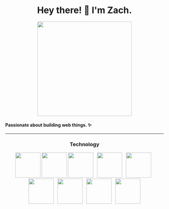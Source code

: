 
  <div align='center'>
    <h1> Hey there! &#128075; I'm Zach.</h1>
    <img src='https://media.giphy.com/media/l3vR85PnGsBwu1PFK/giphy.gif' width='300'>
  </div>
  <h4>Passionate about building web things. &#10024;</h4>
  <hr />
  <h3 align='center'>Technology</h3>
  <div align='center'>
    <img src="https://cdn.jsdelivr.net/gh/devicons/devicon/icons/html5/html5-plain-wordmark.svg" width='80'/>
    <img src="https://cdn.jsdelivr.net/gh/devicons/devicon/icons/css3/css3-plain-wordmark.svg" width='80'/>
    <img src="https://cdn.jsdelivr.net/gh/devicons/devicon/icons/javascript/javascript-original.svg" width='80'/>
    &nbsp;
    <img src="https://cdn.jsdelivr.net/gh/devicons/devicon/icons/npm/npm-original-wordmark.svg" width='80'/>
    &nbsp;
    <img src="https://cdn.jsdelivr.net/gh/devicons/devicon/icons/git/git-plain.svg" width='80'/>
    &nbsp;
    <img src="https://cdn.jsdelivr.net/gh/devicons/devicon/icons/bootstrap/bootstrap-original-wordmark.svg" width='80'/>
    &nbsp;
    <img src="https://cdn.jsdelivr.net/gh/devicons/devicon/icons/jest/jest-plain.svg" width='80'/>
    &nbsp;
    <img src="https://upload.wikimedia.org/wikipedia/commons/thumb/a/a7/React-icon.svg/1150px-React-icon.svg.png" width='80'/>
    &nbsp;
    <img src="https://cdn.jsdelivr.net/gh/devicons/devicon/icons/figma/figma-original.svg" width='80'/>







  </div>  


<!---
zachmsdev/zachmsdev is a ✨ special ✨ repository because its `README.md` (this file) appears on your GitHub profile.
You can click the Preview link to take a look at your changes.
--->

